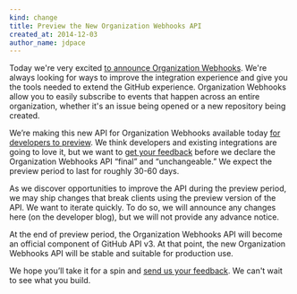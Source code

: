 ```yaml
---
kind: change
title: Preview the New Organization Webhooks API
created_at: 2014-12-03
author_name: jdpace
---
```


Today we're very excited [to announce Organization Webhooks][dotcom-blog-post].
We're always looking for ways to improve the integration experience and give
you the tools needed to extend the GitHub experience. Organization Webhooks
allow you to easily subscribe to events that happen across an entire
organization, whether it's an issue being opened or a new repository being
created.

We’re making this new API for Organization Webhooks available today [for
developers to preview][docs-preview]. We think developers and existing
integrations are going to love it, but we want to [get your feedback][contact]
before we declare the Organization Webhooks API “final” and “unchangeable.” We
expect the preview period to last for roughly 30-60 days.

As we discover opportunities to improve the API during the preview period, we
may ship changes that break clients using the preview version of the API. We
want to iterate quickly. To do so, we will announce any changes here (on the
developer blog), but we will not provide any advance notice.

At the end of preview period, the Organization Webhooks API will become an
official component of GitHub API v3. At that point, the new Organization
Webhooks API will be stable and suitable for production use.

We hope you’ll take it for a spin and [send us your feedback][contact]. We
can't wait to see what you build.

[dotcom-blog-post]: https://github.com/blog/1933-organization-webhooks
[docs]: /v3/orgs/hooks/
[docs-preview]: /v3/orgs/hooks/#preview-period
[contact]: https://github.com/contact?form[subject]=Organization+Webhooks
